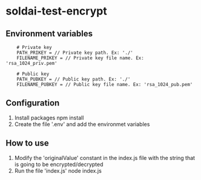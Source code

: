 # soldai-test-encrypt

## Environment variables
        # Private key
        PATH_PRIKEY = // Private key path. Ex: './'
        FILENAME_PRIKEY = // Private key file name. Ex: 'rsa_1024_priv.pem'

        # Public key
        PATH_PUBKEY = // Public key path. Ex: './'
        FILENAME_PUBKEY = // Public key file name. Ex: 'rsa_1024_pub.pem'


## Configuration

1. Install packages
        npm install
2. Create the file '.env' and add the environmet variables


## How to use

1. Modify the 'originalValue' constant in the index.js file with the string that is going to be encrypted/decrypted
2. Run the file 'index.js'
        node index.js
